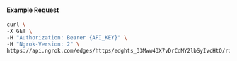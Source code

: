 <!-- Code generated for API Clients. DO NOT EDIT. -->

#### Example Request

```bash
curl \
-X GET \
-H "Authorization: Bearer {API_KEY}" \
-H "Ngrok-Version: 2" \
https://api.ngrok.com/edges/https/edghts_33Mww43X7vDrCdMY2lbSyIvcHtO/routes/edghtsrt_33Mwvyzh8QAw1HqLSSMlIu30NXf/backend
```
